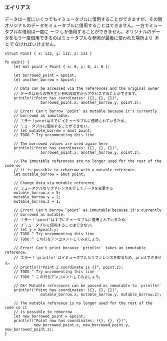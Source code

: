 ### エイリアス

データは一度にいくつでもイミュータブルに借用することができますが、その間オリジナルのデータをミュータブルに借用することはできません。一方でミュータブルな借用は一度に
*一つ*
しか借用することができません。オリジナルのデータをもう一度借用できるのはミュータブルな参照が最後に使われた場所より
*あとで* なければいけません。

    struct Point { x: i32, y: i32, z: i32 }

    fn main() {
        let mut point = Point { x: 0, y: 0, z: 0 };

        let borrowed_point = &point;
        let another_borrow = &point;

        // Data can be accessed via the references and the original owner
        // データは元々の持ち主と参照の両方からアクセスすることができます。
        println!("Point has coordinates: ({}, {}, {})",
                    borrowed_point.x, another_borrow.y, point.z);

        // Error! Can't borrow `point` as mutable because it's currently
        // borrowed as immutable.
        // エラー！pointはすでにイミュータブルに借用されているため、
        // ミュータブルに借用することができない。
        // let mutable_borrow = &mut point;
        // TODO ^ Try uncommenting this line

        // The borrowed values are used again here
        println!("Point has coordinates: ({}, {}, {})",
                    borrowed_point.x, another_borrow.y, point.z);

        // The immutable references are no longer used for the rest of the code so
        // it is possible to reborrow with a mutable reference.
        let mutable_borrow = &mut point;

        // Change data via mutable reference
        // ミュータブルなリファレンスを介してデータを変更する
        mutable_borrow.x = 5;
        mutable_borrow.y = 2;
        mutable_borrow.z = 1;

        // Error! Can't borrow `point` as immutable because it's currently
        // borrowed as mutable.
        // エラー！`point`はすでにミュータブルに借用されているため、
        // イミュータブルに借用することはできない。
        // let y = &point.y;
        // TODO ^ Try uncommenting this line
        // TODO ^ この行をアンコメントしてみましょう。

        // Error! Can't print because `println!` takes an immutable reference.
        // エラー！`println!`はイミュータブルなリファレンスを取るため、printできません。
        // println!("Point Z coordinate is {}", point.z);
        // TODO ^ Try uncommenting this line
        // TODO ^ この行をアンコメントしてみましょう。

        // Ok! Mutable references can be passed as immutable to `println!`
        println!("Point has coordinates: ({}, {}, {})",
                    mutable_borrow.x, mutable_borrow.y, mutable_borrow.z);

        // The mutable reference is no longer used for the rest of the code so it
        // is possible to reborrow
        let new_borrowed_point = &point;
        println!("Point now has coordinates: ({}, {}, {})",
                 new_borrowed_point.x, new_borrowed_point.y, new_borrowed_point.z);
    }


